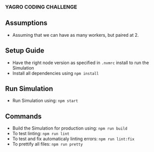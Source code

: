 ### YAGRO CODING CHALLENGE

## Assumptions
- Assuming that we can have as many workers, but paired at 2.

## Setup Guide

- Have the right node version as specified in `.nvmrc` install to run the Simulation
- Install all dependencies using `npm install`

## Run Simulation

- Run Simulation using: `npm start`

## Commands

- Build the Simulation for production using: `npm run build`
- To test linting: `npm run lint`
- To test and fix automaticaly linting errors: `npm run lint:fix`
- To prettify all files: `npm run pretty`
